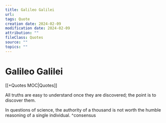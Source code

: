 ```yaml
---
title: Galileo Galilei
url: 
tags: Quote
creation date: 2024-02-09
modification date: 2024-02-09
attribution: ""
fileClass: Quotes
source: ""
topics: ""
---
```


# Galileo Galilei

[[+Quotes MOC|Quotes]]

All truths are easy to understand once they are discovered; the point is to discover them.

In questions of science, the authority of a thousand is not worth the humble reasoning of a single individual. ^consensus
